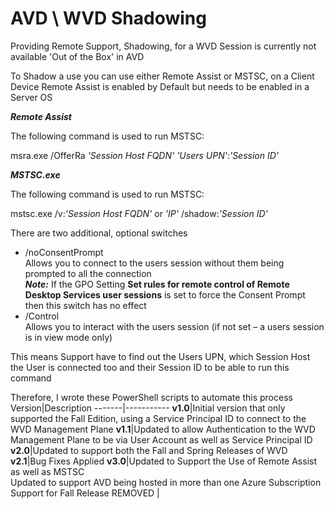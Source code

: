 # AVD \ WVD Shadowing

Providing Remote Support, Shadowing, for a WVD Session is currently not available 'Out of the Box' in AVD

To Shadow a use you can use either Remote Assist or MSTSC, on a Client Device Remote Assist is enabled by Default but needs to be enabled in a Server OS

_**Remote Assist**_

The following command is used to run MSTSC:

msra.exe /OfferRa _'Session Host FQDN'_ _'Users UPN'_:_'Session ID'_

_**MSTSC.exe**_

The following command is used to run MSTSC:

mstsc.exe /v:_'Session Host FQDN'_ or _'IP'_ /shadow:_'Session ID'_

There are two additional, optional switches
- /noConsentPrompt
  <br>Allows you to connect to the users session without them being prompted to all the connection
  <br>_**Note:**_ If the GPO Setting **Set rules for remote control of Remote Desktop Services user sessions** is set to force the Consent Prompt then this switch has no effect
- /Control
  <br>Allows you to interact with the users session (if not set – a users session is in view mode only)

This means Support have to find out the Users UPN, which Session Host the User is connected too and their Session ID to be able to run this command

Therefore, I wrote these PowerShell scripts to automate this process
Version|Description
-------|-----------
**v1.0**|Initial version that only supported the Fall Edition, using a Service Principal ID to connect to the WVD Management Plane
**v1.1**|Updated to allow Authentication to the WVD Management Plane to be via User Account as well as Service Principal ID
**v2.0**|Updated to support both the Fall and Spring Releases of WVD
**v2.1**|Bug Fixes Applied
**v3.0**|Updated to Support the Use of Remote Assist as well as MSTSC<br>Updated to support AVD being hosted in more than one Azure Subscription<br>Support for Fall Release REMOVED
|
